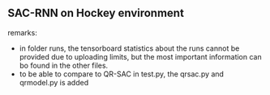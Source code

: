 ## SAC-RNN on Hockey environment

remarks: 
- in folder runs, the tensorboard statistics about the runs cannot be provided due to uploading limits, but the most important information can bo found in the other files. 
- to be able to compare to QR-SAC in test.py, the qrsac.py and qrmodel.py is added 
